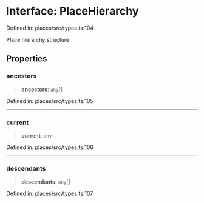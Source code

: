 # Interface: PlaceHierarchy

Defined in: places/src/types.ts:104

Place hierarchy structure

## Properties

### ancestors

> **ancestors**: `any`[]

Defined in: places/src/types.ts:105

***

### current

> **current**: `any`

Defined in: places/src/types.ts:106

***

### descendants

> **descendants**: `any`[]

Defined in: places/src/types.ts:107
